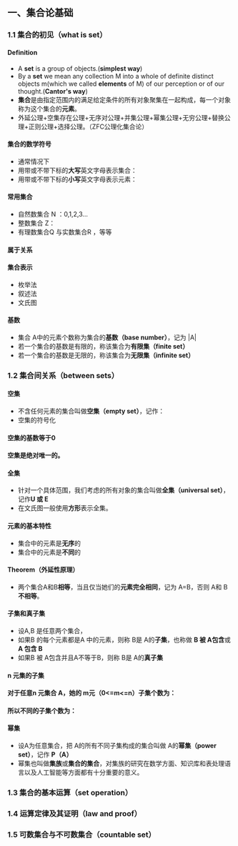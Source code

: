 ## 一、集合论基础
### 1.1 集合的初见（what is set）
#### Definition
- A **set** is a group of objects.(**simplest way**)
- By a **set** we mean any collection M into a whole of definite distinct objects m(which we called **elements** of M) of our perception or of our thought.(**Cantor's way**)
- **集合**是由指定范围内的满足给定条件的所有对象聚集在一起构成，每一个对象称为这个集合的**元素**。
- 外延公理+空集存在公理+无序对公理+并集公理+幂集公理+无穷公理+替换公理+正则公理+选择公理。（ZFC公理化集合论）
#### 集合的数学符号
- 通常情况下
- 用带或不带下标的**大写**英文字母表示集合：
- 用带或不带下标的**小写**英文字母表示元素：
#### 常用集合
- 自然数集合 N ：0,1,2,3...
- 整数集合 Z：
- 有理数集合Q 与实数集合R ，等等
#### 属于关系
#### 集合表示
- 枚举法
- 叙述法
- 文氏图
#### 基数
- 集合 A中的元素个数称为集合的**基数（base number）**，记为 |A|
- 若一个集合的基数是有限的，称该集合为**有限集（finite set）**
- 若一个集合的基数是无限的，称该集合为**无限集（infinite set）**

### 1.2 集合间关系（between sets）
#### 空集
- 不含任何元素的集合叫做**空集（empty set）**，记作：
- 空集的符号化
#### 空集的基数等于0
#### 空集是绝对唯一的。
> 
#### 全集
- 针对一个具体范围，我们考虑的所有对象的集合叫做**全集（universal set）**，记作**U 或 E**
- 在文氏图一般使用**方形**表示全集。
#### 元素的基本特性
- 集合中的元素是**无序**的
- 集合中的元素是**不同**的
#### Theorem（外延性原理）
- 两个集合A和B**相等**，当且仅当她们的**元素完全相同**，记为 A=B，否则 A和 B**不相等**。
#### 子集和真子集
- 设A,B 是任意两个集合，
- 如果B 的每个元素都是A 中的元素，则称 B是 A的**子集**，也称做 **B 被 A包含**或**A 包含 B**
- 如果B 被 A包含并且A不等于B，则称 B是 A的**真子集**
#### n 元集的子集
#### 对于任意n 元集合 A，她的 m元（0<=m<=n）子集个数为：
#### 所以不同的子集个数为：
> 
#### 幂集
- 设A为任意集合，把 A的所有不同子集构成的集合叫做 A的**幂集（power set）**，记作 **P（A）**
- 幂集也叫做**集族**或**集合的集合**，对集族的研究在数学方面、知识库和表处理语言以及人工智能等方面都有十分重要的意义。
### 1.3 集合的基本运算（set operation）
### 1.4 运算定律及其证明（law and proof）
### 1.5 可数集合与不可数集合（countable set）
